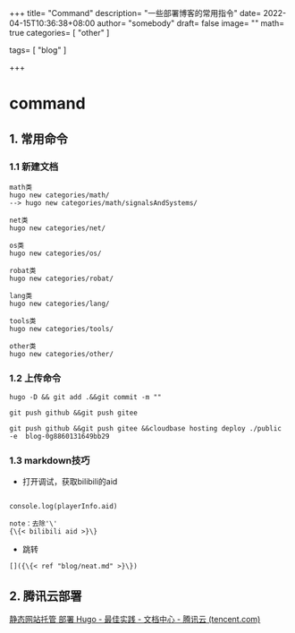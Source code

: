 +++
title= "Command"
description= "一些部署博客的常用指令"
date= 2022-04-15T10:36:38+08:00
author= "somebody"
draft= false
image= "" 
math= true
categories= [
    "other"
]

tags=  [
    "blog"
]

+++



# command

## 1. 常用命令

### 1.1 新建文档

~~~shell
math类
hugo new categories/math/
--> hugo new categories/math/signalsAndSystems/

net类
hugo new categories/net/

os类
hugo new categories/os/

robat类
hugo new categories/robat/

lang类
hugo new categories/lang/

tools类
hugo new categories/tools/

other类
hugo new categories/other/
~~~



### 1.2 上传命令

~~~
hugo -D && git add .&&git commit -m ""

git push github &&git push gitee 

git push github &&git push gitee &&cloudbase hosting deploy ./public  -e  blog-0g8860131649bb29
~~~

### 1.3 markdown技巧

- 打开调试，获取bilibili的aid

~~~shell

console.log(playerInfo.aid)

note：去除'\'
{\{< bilibili aid >}\}
~~~

- 跳转
~~~shell
[]({\{< ref "blog/neat.md" >}\})
~~~



## 2. 腾讯云部署

[静态网站托管 部署 Hugo - 最佳实践 - 文档中心 - 腾讯云 (tencent.com)](https://cloud.tencent.com/document/product/1210/43389)
